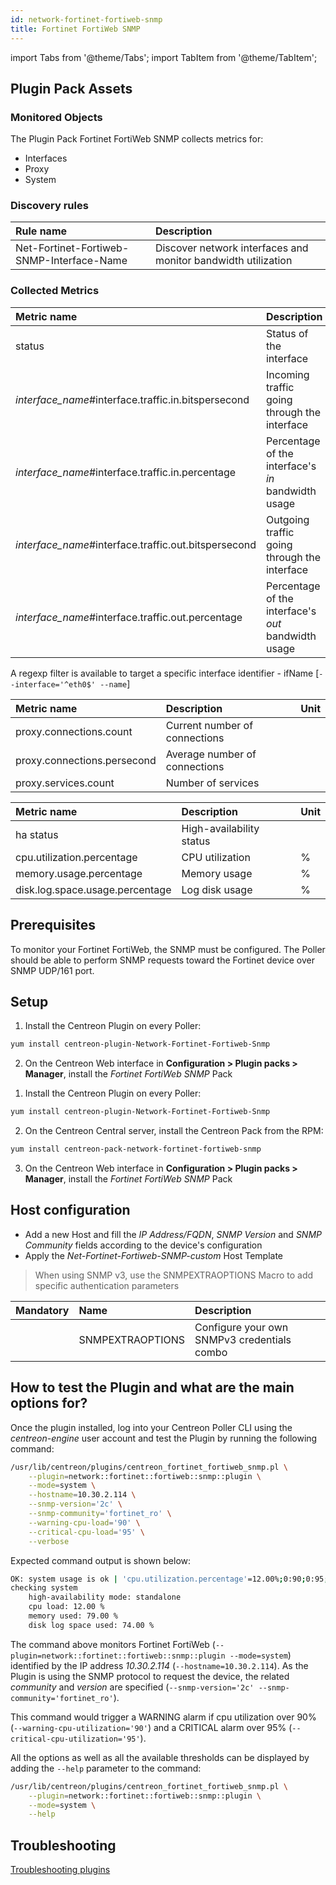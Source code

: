 ```yaml
---
id: network-fortinet-fortiweb-snmp
title: Fortinet FortiWeb SNMP
---
```

import Tabs from '@theme/Tabs';
import TabItem from '@theme/TabItem';


## Plugin Pack Assets

### Monitored Objects

The Plugin Pack Fortinet FortiWeb SNMP collects metrics for:
* Interfaces
* Proxy
* System

### Discovery rules

<Tabs groupId="sync">
<TabItem value="Services" label="Services">

| Rule name                                 | Description                                                           |
| :---------------------------------------- | :-------------------------------------------------------------------- |
| Net-Fortinet-Fortiweb-SNMP-Interface-Name | Discover network interfaces and monitor bandwidth utilization         |

</TabItem>
</Tabs>

### Collected Metrics

<Tabs groupId="sync">
<TabItem value="Interfaces" label="Interfaces">

| Metric name                                            | Description                                         | Unit |
| :----------------------------------------------------- | :-------------------------------------------------- | :--- |
| status                                                 | Status of the interface                             |      |
| *interface\_name*\#interface.traffic.in.bitspersecond  | Incoming traffic going through the interface        | b/s  |
| *interface\_name*\#interface.traffic.in.percentage     | Percentage of the interface's *in* bandwidth usage  | %    |
| *interface\_name*\#interface.traffic.out.bitspersecond | Outgoing traffic going through the interface        | b/s  |
| *interface\_name*\#interface.traffic.out.percentage    | Percentage of the interface's *out* bandwidth usage | %    |

A regexp filter is available to target a specific interface identifier - ifName [```--interface='^eth0$' --name```]

</TabItem>
<TabItem value="Proxy" label="Proxy">

| Metric name                 | Description                   | Unit |
| :-------------------------- | :---------------------------- | :--- |
| proxy.connections.count     | Current number of connections |      |
| proxy.connections.persecond | Average number of connections |      |
| proxy.services.count        | Number of services            |      |

</TabItem>
<TabItem value="System" label="System">

| Metric name                     | Description              | Unit |
| :------------------------------ | :----------------------- | :--- |
| ha status                       | High-availability status |      |
| cpu.utilization.percentage      | CPU utilization          | %    |
| memory.usage.percentage         | Memory usage             | %    |
| disk.log.space.usage.percentage | Log disk usage           | %    |

</TabItem>
</Tabs>

## Prerequisites

To monitor your Fortinet FortiWeb, the SNMP must be configured.
The Poller should be able to perform SNMP requests toward the Fortinet device over SNMP UDP/161 port.

## Setup

<Tabs groupId="sync">
<TabItem value="Online IMP Licence & IT100 Editions" label="Online IMP Licence & IT100 Editions">

1. Install the Centreon Plugin on every Poller:

```bash
yum install centreon-plugin-Network-Fortinet-Fortiweb-Snmp
```

2. On the Centreon Web interface in **Configuration > Plugin packs > Manager**, install the *Fortinet FortiWeb SNMP* Pack

</TabItem>
<TabItem value="Offline IMP License" label="Offline IMP License">

1. Install the Centreon Plugin on every Poller:

```bash
yum install centreon-plugin-Network-Fortinet-Fortiweb-Snmp
```

2. On the Centreon Central server, install the Centreon Pack from the RPM:

```bash
yum install centreon-pack-network-fortinet-fortiweb-snmp
```

3. On the Centreon Web interface in **Configuration > Plugin packs > Manager**, install the *Fortinet FortiWeb SNMP* Pack

</TabItem>
</Tabs>

## Host configuration

* Add a new Host and fill the *IP Address/FQDN*, *SNMP Version* and *SNMP Community* fields according to the device's configuration
* Apply the *Net-Fortinet-Fortiweb-SNMP-custom* Host Template

> When using SNMP v3, use the SNMPEXTRAOPTIONS Macro to add specific authentication parameters

| Mandatory | Name             | Description                                    |
| :-------- | :--------------- | :--------------------------------------------- |
|           | SNMPEXTRAOPTIONS | Configure your own SNMPv3 credentials combo    |

## How to test the Plugin and what are the main options for?

Once the plugin installed, log into your Centreon Poller CLI using the *centreon-engine* user account
and test the Plugin by running the following command:

```bash
/usr/lib/centreon/plugins/centreon_fortinet_fortiweb_snmp.pl \
    --plugin=network::fortinet::fortiweb::snmp::plugin \
    --mode=system \
    --hostname=10.30.2.114 \
    --snmp-version='2c' \
    --snmp-community='fortinet_ro' \
    --warning-cpu-load='90' \
    --critical-cpu-load='95' \
    --verbose
```

Expected command output is shown below:

```bash
OK: system usage is ok | 'cpu.utilization.percentage'=12.00%;0:90;0:95;0;100 'memory.usage.percentage'=79.00%;;;0;100 'disk.log.space.usage.percentage'=74.00%;;;0;100
checking system
    high-availability mode: standalone
    cpu load: 12.00 %
    memory used: 79.00 %
    disk log space used: 74.00 %
```

The command above monitors Fortinet FortiWeb (```--plugin=network::fortinet::fortiweb::snmp::plugin --mode=system```) identified
by the IP address *10.30.2.114* (```--hostname=10.30.2.114```). As the Plugin is using the SNMP protocol to request the device, the related
*community* and *version* are specified (```--snmp-version='2c' --snmp-community='fortinet_ro'```).

This command would trigger a WARNING alarm if cpu utilization over 90% 
(```--warning-cpu-utilization='90'```) and a CRITICAL alarm over 95% (```--critical-cpu-utilization='95'```).

All the options as well as all the available thresholds can be displayed by adding the  ```--help```
parameter to the command:

```bash
/usr/lib/centreon/plugins/centreon_fortinet_fortiweb_snmp.pl \
    --plugin=network::fortinet::fortiweb::snmp::plugin \
    --mode=system \
    --help
```

## Troubleshooting

[Troubleshooting plugins](../tutorials/troubleshooting-plugins)
